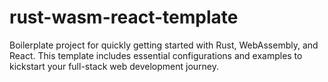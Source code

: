 # rust-wasm-react-template
Boilerplate project for quickly getting started with Rust, WebAssembly, and React. This template includes essential configurations and examples to kickstart your full-stack web development journey.
